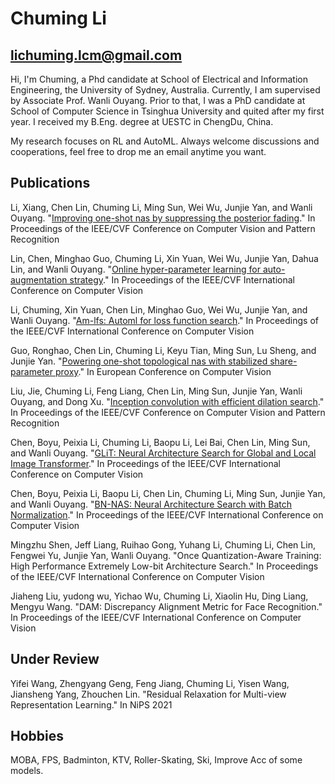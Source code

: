 # Chuming Li
## lichuming.lcm@gmail.com

Hi, I'm Chuming, a Phd candidate at School of Electrical and Information Engineering, the University of Sydney, Australia. Currently, I am supervised by Associate Prof. Wanli Ouyang. Prior to that, I was a PhD candidate at School of Computer Science in Tsinghua University and quited after my first year. I received my B.Eng. degree at UESTC in ChengDu, China.

My research focuses on RL and AutoML. Always welcome discussions and cooperations, feel free to drop me an email anytime you want.

## Publications

Li, Xiang, Chen Lin, Chuming Li, Ming Sun, Wei Wu, Junjie Yan, and Wanli Ouyang. "[Improving one-shot nas by suppressing the posterior fading](https://openaccess.thecvf.com/content_CVPR_2020/papers/Li_Improving_One-Shot_NAS_by_Suppressing_the_Posterior_Fading_CVPR_2020_paper.pdf)." In Proceedings of the IEEE/CVF Conference on Computer Vision and Pattern Recognition

Lin, Chen, Minghao Guo, Chuming Li, Xin Yuan, Wei Wu, Junjie Yan, Dahua Lin, and Wanli Ouyang. "[Online hyper-parameter learning for auto-augmentation strategy](http://openaccess.thecvf.com/content_ICCV_2019/papers/Lin_Online_Hyper-Parameter_Learning_for_Auto-Augmentation_Strategy_ICCV_2019_paper.pdf)." In Proceedings of the IEEE/CVF International Conference on Computer Vision

Li, Chuming, Xin Yuan, Chen Lin, Minghao Guo, Wei Wu, Junjie Yan, and Wanli Ouyang. "[Am-lfs: Automl for loss function search](http://openaccess.thecvf.com/content_ICCV_2019/papers/Li_AM-LFS_AutoML_for_Loss_Function_Search_ICCV_2019_paper.pdf)." In Proceedings of the IEEE/CVF International Conference on Computer Vision

Guo, Ronghao, Chen Lin, Chuming Li, Keyu Tian, Ming Sun, Lu Sheng, and Junjie Yan. "[Powering one-shot topological nas with stabilized share-parameter proxy](https://arxiv.org/pdf/2005.10511)." In European Conference on Computer Vision

Liu, Jie, Chuming Li, Feng Liang, Chen Lin, Ming Sun, Junjie Yan, Wanli Ouyang, and Dong Xu. "[Inception convolution with efficient dilation search](https://openaccess.thecvf.com/content/CVPR2021/papers/Liu_Inception_Convolution_With_Efficient_Dilation_Search_CVPR_2021_paper.pdf)." In Proceedings of the IEEE/CVF Conference on Computer Vision and Pattern Recognition

Chen, Boyu, Peixia Li, Chuming Li, Baopu Li, Lei Bai, Chen Lin, Ming Sun, and Wanli Ouyang. "[GLiT: Neural Architecture Search for Global and Local Image Transformer](https://arxiv.org/pdf/2107.02960)." In Proceedings of the IEEE/CVF International Conference on Computer Vision

Chen, Boyu, Peixia Li, Baopu Li, Chen Lin, Chuming Li, Ming Sun, Junjie Yan, and Wanli Ouyang. "[BN-NAS: Neural Architecture Search with Batch Normalization](https://arxiv.org/pdf/2108.07375)." In Proceedings of the IEEE/CVF International Conference on Computer Vision

Mingzhu Shen, Jeff Liang, Ruihao Gong, Yuhang Li, Chuming Li, Chen Lin, Fengwei Yu, Junjie Yan, Wanli Ouyang. "Once Quantization-Aware Training: High Performance Extremely Low-bit Architecture Search." In Proceedings of the IEEE/CVF International Conference on Computer Vision

Jiaheng Liu, yudong wu, Yichao Wu, Chuming Li, Xiaolin Hu, Ding Liang, Mengyu Wang. "DAM: Discrepancy Alignment Metric for Face Recognition." In Proceedings of the IEEE/CVF International Conference on Computer Vision

## Under Review

Yifei Wang, Zhengyang Geng, Feng Jiang, Chuming Li, Yisen Wang, Jiansheng Yang, Zhouchen Lin.  "Residual Relaxation for Multi-view Representation Learning." In NiPS 2021 

## Hobbies

MOBA, FPS, Badminton, KTV, Roller-Skating, Ski, Improve Acc of some models.
